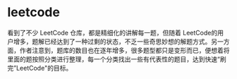 # leetcode
看到了不少 LeetCode 仓库，都是精细化的讲解每一题，但随着 LeetCode的用户增多，题解已经达到了一种过剩的状态，不乏一些奇思妙想的解题方式。另一方面，作者注意到，题库的数目也在逐年增多，很多题型都只是变形而已，便想着将里面的题按照分类进行整理，每一个分类找出一些有代表性的题目，达到快速“刷完”LeetCode"的目标。
